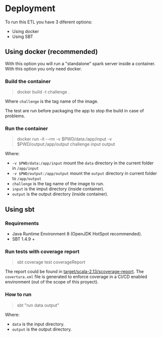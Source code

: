 # Deployment

To run this ETL you have 3 diferent options:

- Using docker
- Using SBT

## Using docker (recommended)

With this option you will run a "standalone" spark server inside a container. With this option you only need docker.

### Build the container

> docker build -t challenge .

Where `challenge` is the tag name of the image.

The test are run before packaging the app to stop the build in case of problems.

### Run the container

> docker run -it --rm -v $PWD/data:/app/input -v $PWD/output:/app/output challenge input output

Where:

- `-v $PWD/data:/app/input` mount the `data` directory in the current folder in `/app/input`
- `-v $PWD/output:/app/output` mount the `output` directory in current folder to `/app/output`
- `challenge` is the tag name of the image to run.
- `input` is the imput directory (inside container).
- `output` is the output directory (inside container).

## Using sbt

### Requirements

- Java Runtime Environment 8 (OpenJDK HotSpot recommended).
- SBT 1.4.9 +

### Run tests with coverage report

> sbt coverage test coverageReport

The report could be found in [target/scala-2.13/scoverage-report](target/scala-2.13/scoverage-report/index.html).
The `covertura.xml` file is generated to enforce coverage in a CI/CD enabled environment (out of the scope of this proyect).

### How to run

> sbt "run data output"

Where:

- `data` is the input directory.
- `output` is the output directory.